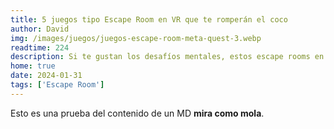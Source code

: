 ```yaml
---
title: 5 juegos tipo Escape Room en VR que te romperán el coco
author: David
img: /images/juegos/juegos-escape-room-meta-quest-3.webp
readtime: 224
description: Si te gustan los desafíos mentales, estos escape rooms en VR te engancharán.
home: true
date: 2024-01-31
tags: ['Escape Room']
---
```

Esto es una prueba del contenido de un MD **mira como mola**.